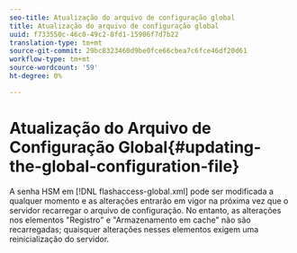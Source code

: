 ```yaml
---
seo-title: Atualização do arquivo de configuração global
title: Atualização do arquivo de configuração global
uuid: f733550c-46c0-49c2-8fd1-15906f7d7b22
translation-type: tm+mt
source-git-commit: 29bc8323460d9be0fce66cbea7c6fce46df20d61
workflow-type: tm+mt
source-wordcount: '59'
ht-degree: 0%

---
```



# Atualização do Arquivo de Configuração Global{#updating-the-global-configuration-file}

A senha HSM em [!DNL flashaccess-global.xml] pode ser modificada a qualquer momento e as alterações entrarão em vigor na próxima vez que o servidor recarregar o arquivo de configuração. No entanto, as alterações nos elementos &quot;Registro&quot; e &quot;Armazenamento em cache&quot; não são recarregadas; quaisquer alterações nesses elementos exigem uma reinicialização do servidor.
